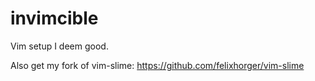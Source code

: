 # invimcible
Vim setup I deem good.

Also get my fork of vim-slime: https://github.com/felixhorger/vim-slime

